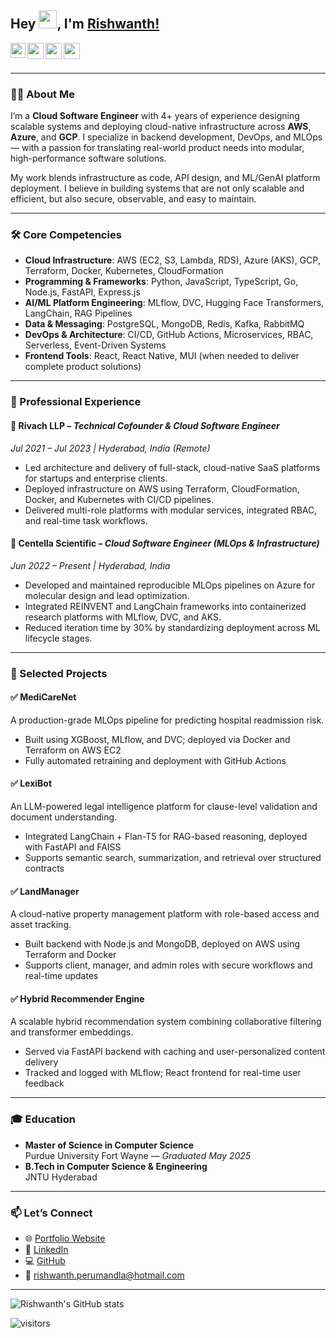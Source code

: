 ## Hey <img src="https://github.com/TheDudeThatCode/TheDudeThatCode/blob/master/Assets/Hi.gif" width="29px">, I'm [Rishwanth!](https://www.rishwanth.com/) 

<a href="https://www.linkedin.com/in/RishwanthPerumandla/">
  <img align="left" width="24px" src="https://cdn.jsdelivr.net/npm/simple-icons@v3/icons/linkedin.svg" />
</a>
<a href="https://twitter.com/rishwanth1729">
  <img align="left" width="26px" src="https://cdn.jsdelivr.net/npm/simple-icons@v3/icons/twitter.svg" />
</a>
<a href="mailto:rishwanth.perumandla@hotmail.com">
  <img align="left" width="26px" src="https://cdn.jsdelivr.net/npm/simple-icons@v3/icons/gmail.svg" />
</a>
<a href="https://www.youtube.com/@ripe6096">
  <img align="left" width="26px" src="https://cdn.jsdelivr.net/npm/simple-icons@v3/icons/youtube.svg" />
</a>


<br />
<br />

---

### 👨‍💻 About Me

I’m a **Cloud Software Engineer** with 4+ years of experience designing scalable systems and deploying cloud-native infrastructure across **AWS**, **Azure**, and **GCP**. I specialize in backend development, DevOps, and MLOps — with a passion for translating real-world product needs into modular, high-performance software solutions.

My work blends infrastructure as code, API design, and ML/GenAI platform deployment. I believe in building systems that are not only scalable and efficient, but also secure, observable, and easy to maintain.

---

### 🛠️ Core Competencies

- **Cloud Infrastructure**: AWS (EC2, S3, Lambda, RDS), Azure (AKS), GCP, Terraform, Docker, Kubernetes, CloudFormation  
- **Programming & Frameworks**: Python, JavaScript, TypeScript, Go, Node.js, FastAPI, Express.js  
- **AI/ML Platform Engineering**: MLflow, DVC, Hugging Face Transformers, LangChain, RAG Pipelines  
- **Data & Messaging**: PostgreSQL, MongoDB, Redis, Kafka, RabbitMQ  
- **DevOps & Architecture**: CI/CD, GitHub Actions, Microservices, RBAC, Serverless, Event-Driven Systems  
- **Frontend Tools**: React, React Native, MUI (when needed to deliver complete product solutions)

---

### 💼 Professional Experience

#### 🏢 Rivach LLP – *Technical Cofounder & Cloud Software Engineer*  
*Jul 2021 – Jul 2023 | Hyderabad, India (Remote)*  
- Led architecture and delivery of full-stack, cloud-native SaaS platforms for startups and enterprise clients.  
- Deployed infrastructure on AWS using Terraform, CloudFormation, Docker, and Kubernetes with CI/CD pipelines.  
- Delivered multi-role platforms with modular services, integrated RBAC, and real-time task workflows.

#### 🧪 Centella Scientific – *Cloud Software Engineer (MLOps & Infrastructure)*  
*Jun 2022 – Present | Hyderabad, India*  
- Developed and maintained reproducible MLOps pipelines on Azure for molecular design and lead optimization.  
- Integrated REINVENT and LangChain frameworks into containerized research platforms with MLflow, DVC, and AKS.  
- Reduced iteration time by 30% by standardizing deployment across ML lifecycle stages.

---

### 🚀 Selected Projects

#### ✅ **MediCareNet**  
A production-grade MLOps pipeline for predicting hospital readmission risk.  
- Built using XGBoost, MLflow, and DVC; deployed via Docker and Terraform on AWS EC2  
- Fully automated retraining and deployment with GitHub Actions

#### ✅ **LexiBot**  
An LLM-powered legal intelligence platform for clause-level validation and document understanding.  
- Integrated LangChain + Flan-T5 for RAG-based reasoning, deployed with FastAPI and FAISS  
- Supports semantic search, summarization, and retrieval over structured contracts

#### ✅ **LandManager**  
A cloud-native property management platform with role-based access and asset tracking.  
- Built backend with Node.js and MongoDB, deployed on AWS using Terraform and Docker  
- Supports client, manager, and admin roles with secure workflows and real-time updates

#### ✅ **Hybrid Recommender Engine**  
A scalable hybrid recommendation system combining collaborative filtering and transformer embeddings.  
- Served via FastAPI backend with caching and user-personalized content delivery  
- Tracked and logged with MLflow; React frontend for real-time user feedback

---

### 🎓 Education

- **Master of Science in Computer Science**  
  Purdue University Fort Wayne — *Graduated May 2025*  
- **B.Tech in Computer Science & Engineering**  
  JNTU Hyderabad

---

### 📫 Let’s Connect

- 🌐 [Portfolio Website](https://www.rishwanth.com)  
- 💼 [LinkedIn](https://www.linkedin.com/in/rishwanthperumandla)  
- 💻 [GitHub](https://github.com/RishwanthPerumandla)  
- 📧 rishwanth.perumandla@hotmail.com  

---

![Rishwanth's GitHub stats](https://github-readme-stats.vercel.app/api?username=RishwanthPerumandla&show_icons=true&theme=radical&hide_border=true)

![visitors](https://visitor-badge.laobi.icu/badge?page_id=RishwanthPerumandla.RishwanthPerumandla)
